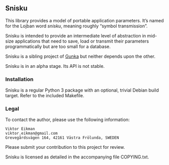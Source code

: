 ## Snisku

This library provides a model of portable application parameters. It’s named
for the Lojban word *snisku*, meaning roughly “symbol transmission”.

Snisku is intended to provide an intermediate level of abstraction in mid-size
applications that need to save, load or transmit their parameters
programmatically but are too small for a database.

Snisku is a sibling project of [Gunka](https://github.com/veikman/gunka) but
neither depends upon the other.

Snisku is in an alpha stage. Its API is not stable.

### Installation

Snisku is a regular Python 3 package with an optional, trivial Debian
build target. Refer to the included Makefile.

### Legal

To contact the author, please use the following information:

    Viktor Eikman
    viktor.eikman@gmail.com
    Grevegårdsvägen 164, 42161 Västra Frölunda, SWEDEN

Please submit your contribution to this project for review.

Snisku is licensed as detailed in the accompanying file COPYING.txt.
